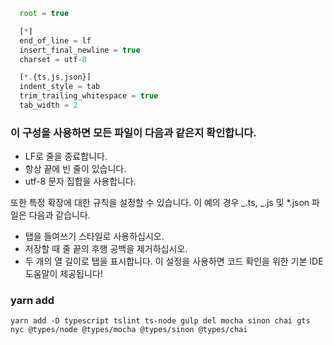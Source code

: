 ```js
  root = true

  [*]
  end_of_line = lf
  insert_final_newline = true
  charset = utf-8

  [*.{ts,js,json}]
  indent_style = tab
  trim_trailing_whitespace = true
  tab_width = 2
```

### 이 구성을 사용하면 모든 파일이 다음과 같은지 확인합니다.

- LF로 줄을 종료합니다.
- 항상 끝에 빈 줄이 있습니다.
- utf-8 문자 집합을 사용합니다.

또한 특정 확장에 대한 규칙을 설정할 수 있습니다. 이 예의 경우 _.ts, _.js 및 \*.json 파일은 다음과 같습니다.

- 탭을 들여쓰기 스타일로 사용하십시오.
- 저장할 때 줄 끝의 후행 공백을 제거하십시오.
- 두 개의 열 길이로 탭을 표시합니다.
  이 설정을 사용하면 코드 확인을 위한 기본 IDE 도움말이 제공됩니다!

### yarn add

`yarn add -D typescript tslint ts-node gulp del mocha sinon chai gts nyc @types/node @types/mocha @types/sinon @types/chai `
